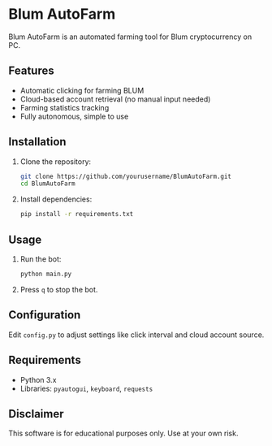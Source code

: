 # Blum AutoFarm

Blum AutoFarm is an automated farming tool for Blum cryptocurrency on PC.

## Features
- Automatic clicking for farming BLUM
- Cloud-based account retrieval (no manual input needed)
- Farming statistics tracking
- Fully autonomous, simple to use

## Installation
1. Clone the repository:  
   ```bash
   git clone https://github.com/yourusername/BlumAutoFarm.git
   cd BlumAutoFarm
   ```

2. Install dependencies:  
   ```bash
   pip install -r requirements.txt
   ```

## Usage
1. Run the bot:  
   ```bash
   python main.py
   ```
2. Press `q` to stop the bot.

## Configuration
Edit `config.py` to adjust settings like click interval and cloud account source.

## Requirements
- Python 3.x  
- Libraries: `pyautogui`, `keyboard`, `requests`

## Disclaimer
This software is for educational purposes only. Use at your own risk.
